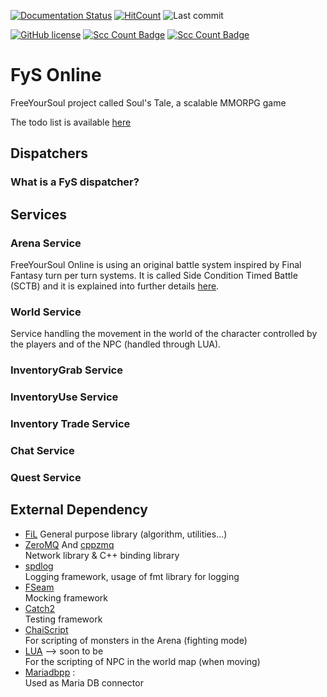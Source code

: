 [![Documentation Status](https://readthedocs.org/projects/fys/badge/?version=latest)](https://fys.readthedocs.io/en/latest/?badge=latest)
[![HitCount](http://hits.dwyl.io/FreeYourSoul/FyS.svg)](http://hits.dwyl.io/FreeYourSoul/FyS)
![Last commit](https://img.shields.io/github/last-commit/FreeYourSoul/FyS.svg)

[![GitHub license](https://img.shields.io/badge/license-MIT-blue.svg)](https://raw.githubusercontent.com/FreeYourSoul/FyS/master/LICENSE)
[![Scc Count Badge](https://sloc.xyz/github/FreeYourSoul/FyS/)](https://github.com/boyter/scc/)
[![Scc Count Badge](https://sloc.xyz/github/FreeYourSoul/FyS?category=code)](https://github.com/boyter/scc)
# FyS Online

FreeYourSoul project called Soul's Tale, a scalable MMORPG game

The todo list is available [here](https://trello.com/b/lMR8LAve/fysgithubtodo)

## Dispatchers

### What is a FyS dispatcher?

## Services

### Arena Service

FreeYourSoul Online is using an original battle system inspired by Final Fantasy turn per turn systems. It is called Side Condition Timed Battle (SCTB) and it is explained into further details [here](docs/services/Arena_BattleSystem.md#arena).

### World Service

Service handling the movement in the world of the character controlled by the players and of the NPC (handled through LUA).

### InventoryGrab Service

### InventoryUse Service

### Inventory Trade Service

### Chat Service

### Quest Service


## External Dependency

* [FiL](https://github.com/FreeYourSoul/FiL)
    General purpose library (algorithm, utilities...)
* [ZeroMQ](https://github.com/zeromq/libzmq) And [cppzmq](https://github.com/zeromq/cppzmq)  
    Network library & C++ binding library
* [spdlog](https://github.com/gabime/spdlog)  
    Logging framework, usage of fmt library for logging
* [FSeam](https://github.com/FreeYourSoul/FSeam)  
    Mocking framework
* [Catch2](https://github.com/catchorg/Catch2)  
    Testing framework
* [ChaiScript](https://github.com/ChaiScript/ChaiScript)  
    For scripting of monsters in the Arena (fighting mode)
* [LUA](https://github.com/lua/lua)   --> soon to be  
    For the scripting of NPC in the world map (when moving)
* [Mariadbpp](https://github.com/viaduck/mariadbpp) :   
    Used as Maria DB connector

